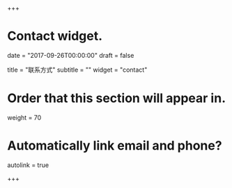 +++
# Contact widget.

date = "2017-09-26T00:00:00"
draft = false

title = "联系方式"
subtitle = ""
widget = "contact"

# Order that this section will appear in.
weight = 70

# Automatically link email and phone?
autolink = true

+++
